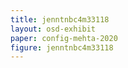```yaml
---
title: jenntnbc4m33118
layout: osd-exhibit
paper: config-mehta-2020
figure: jenntnbc4m33118
---
```

